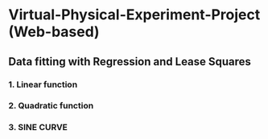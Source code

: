 # Virtual-Physical-Experiment-Project (Web-based)
## Data fitting with Regression and Lease Squares
### 1. Linear function
### 2. Quadratic function
### 3. SINE CURVE

